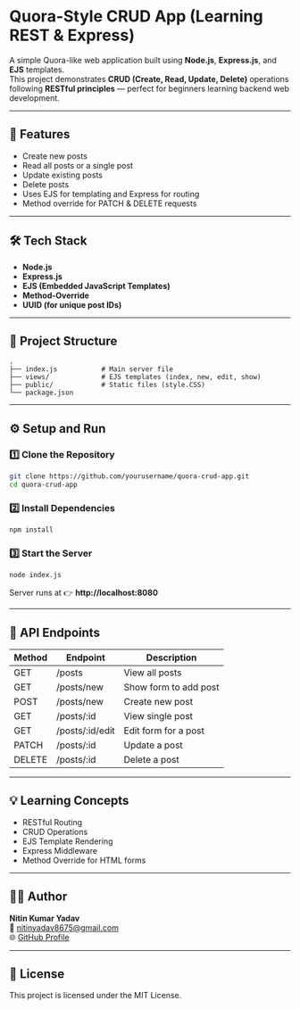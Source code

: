 # Quora-Style CRUD App (Learning REST & Express)

A simple Quora-like web application built using **Node.js**, **Express.js**, and **EJS** templates.  
This project demonstrates **CRUD (Create, Read, Update, Delete)** operations following **RESTful principles** — perfect for beginners learning backend web development.

---

## 🚀 Features
- Create new posts
- Read all posts or a single post
- Update existing posts
- Delete posts
- Uses EJS for templating and Express for routing
- Method override for PATCH & DELETE requests

---

## 🛠️ Tech Stack
- **Node.js**
- **Express.js**
- **EJS (Embedded JavaScript Templates)**
- **Method-Override**
- **UUID (for unique post IDs)**

---

## 📂 Project Structure
```
.
├── index.js           # Main server file
├── views/             # EJS templates (index, new, edit, show)
├── public/            # Static files (style.CSS)
└── package.json
```

---

## ⚙️ Setup and Run

### 1️⃣ Clone the Repository
```bash
git clone https://github.com/yourusername/quora-crud-app.git
cd quora-crud-app
```

### 2️⃣ Install Dependencies
```bash
npm install
```

### 3️⃣ Start the Server
```bash
node index.js
```

Server runs at 👉 **http://localhost:8080**

---

## 🧩 API Endpoints

| Method | Endpoint        | Description             |
|--------|-----------------|-------------------------|
| GET    | /posts          | View all posts          |
| GET    | /posts/new      | Show form to add post   |
| POST   | /posts/new      | Create new post         |
| GET    | /posts/:id      | View single post        |
| GET    | /posts/:id/edit | Edit form for a post    |
| PATCH  | /posts/:id      | Update a post           |
| DELETE | /posts/:id      | Delete a post           |

---

## 💡 Learning Concepts
- RESTful Routing
- CRUD Operations
- EJS Template Rendering
- Express Middleware
- Method Override for HTML forms


---

## 🧑‍💻 Author
**Nitin Kumar Yadav**  
📧 nitinyadav8675@gmail.com  
🌐 [GitHub Profile](https://github.com/Nitin-kumar-yadav1307)

---

## 🪪 License
This project is licensed under the MIT License.
